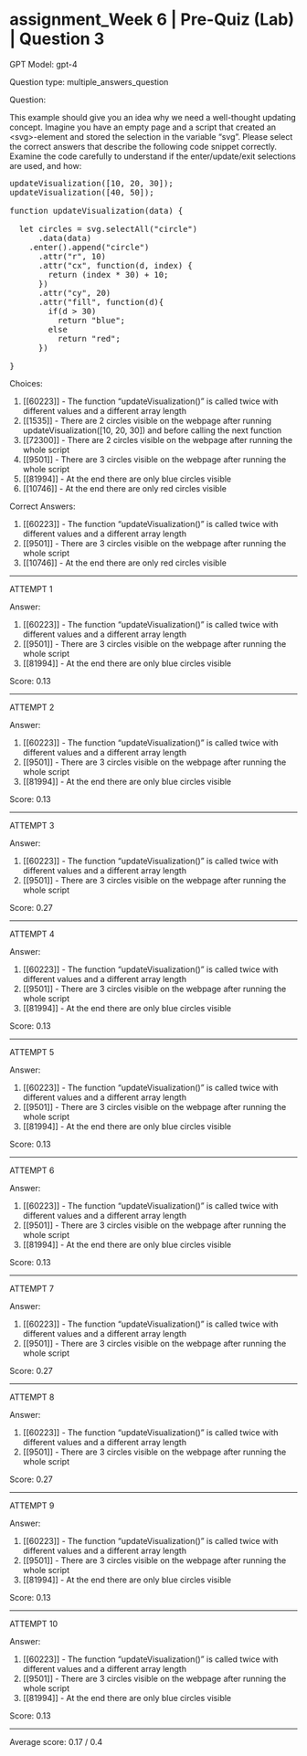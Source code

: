 # assignment_Week 6 | Pre-Quiz (Lab) | Question 3

GPT Model: gpt-4

Question type: multiple_answers_question

Question:
<div><p><span>This example should give you an idea why we need a well-thought updating concept. Imagine you have an empty page and a script that created an &lt;svg&gt;-element and stored the selection in the variable “svg”. Please select the correct answers that describe the following code snippet correctly. Examine the code carefully to understand if the enter/update/exit selections are used, and how:</span></p>
<pre><span>updateVisualization([10, 20, 30]);<br></span><span>updateVisualization([40, 50]);<br><br></span><span>function updateVisualization(data) {<br><br></span><span>  let circles = svg.selectAll("circle")<br></span><span>&nbsp; &nbsp; &nbsp; .data(data)<br></span><span>&nbsp; &nbsp; .enter().append("circle")<br></span><span>      .attr("r", 10)<br></span><span>      .attr("cx", function(d, index) {<br></span><span>      &nbsp; return (index * 30) + 10;<br></span><span>      })<br></span><span>      .attr("cy", 20)<br></span><span>      .attr("fill", function(d){<br></span><span>&nbsp;       if(d &gt; 30)<br></span><span>&nbsp;       &nbsp; return "blue";<br></span><span>      &nbsp; else<br></span><span>&nbsp;       &nbsp; return "red";<br></span><span>&nbsp;     })<br><br></span><span>}</span></pre></div>

Choices:
1. [[60223]] - The function “updateVisualization()” is called twice with different values and a different array length
2. [[1535]] - There are 2 circles visible on the webpage after running updateVisualization([10, 20, 30]) and before calling the next function
3. [[72300]] - There are 2 circles visible on the webpage after running the whole script
4. [[9501]] - There are 3 circles visible on the webpage after running the whole script
5. [[81994]] - At the end there are only blue circles visible
6. [[10746]] - At the end there are only red circles visible

Correct Answers:
1. [[60223]] - The function “updateVisualization()” is called twice with different values and a different array length
4. [[9501]] - There are 3 circles visible on the webpage after running the whole script
6. [[10746]] - At the end there are only red circles visible

****************************************

ATTEMPT 1

Answer: 
1. [[60223]] - The function “updateVisualization()” is called twice with different values and a different array length
4. [[9501]] - There are 3 circles visible on the webpage after running the whole script
5. [[81994]] - At the end there are only blue circles visible

Score: 0.13

--------------------

ATTEMPT 2

Answer: 
1. [[60223]] - The function “updateVisualization()” is called twice with different values and a different array length
4. [[9501]] - There are 3 circles visible on the webpage after running the whole script
5. [[81994]] - At the end there are only blue circles visible

Score: 0.13

--------------------

ATTEMPT 3

Answer: 
1. [[60223]] - The function “updateVisualization()” is called twice with different values and a different array length
4. [[9501]] - There are 3 circles visible on the webpage after running the whole script

Score: 0.27

--------------------

ATTEMPT 4

Answer: 
1. [[60223]] - The function “updateVisualization()” is called twice with different values and a different array length
4. [[9501]] - There are 3 circles visible on the webpage after running the whole script
5. [[81994]] - At the end there are only blue circles visible

Score: 0.13

--------------------

ATTEMPT 5

Answer: 
1. [[60223]] - The function “updateVisualization()” is called twice with different values and a different array length
4. [[9501]] - There are 3 circles visible on the webpage after running the whole script
5. [[81994]] - At the end there are only blue circles visible

Score: 0.13

--------------------

ATTEMPT 6

Answer:
1. [[60223]] - The function “updateVisualization()” is called twice with different values and a different array length
4. [[9501]] - There are 3 circles visible on the webpage after running the whole script
5. [[81994]] - At the end there are only blue circles visible

Score: 0.13

--------------------

ATTEMPT 7

Answer: 
1. [[60223]] - The function “updateVisualization()” is called twice with different values and a different array length
4. [[9501]] - There are 3 circles visible on the webpage after running the whole script

Score: 0.27

--------------------

ATTEMPT 8

Answer: 
1. [[60223]] - The function “updateVisualization()” is called twice with different values and a different array length
4. [[9501]] - There are 3 circles visible on the webpage after running the whole script

Score: 0.27

--------------------

ATTEMPT 9

Answer:
1. [[60223]] - The function “updateVisualization()” is called twice with different values and a different array length
4. [[9501]] - There are 3 circles visible on the webpage after running the whole script
5. [[81994]] - At the end there are only blue circles visible

Score: 0.13

--------------------

ATTEMPT 10

Answer: 
1. [[60223]] - The function “updateVisualization()” is called twice with different values and a different array length
4. [[9501]] - There are 3 circles visible on the webpage after running the whole script
5. [[81994]] - At the end there are only blue circles visible

Score: 0.13

--------------------

Average score: 0.17 / 0.4
